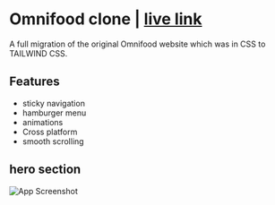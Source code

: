 
# Omnifood clone | [live link](https://omnifoodclone-soni.netlify.app/)

A full migration of the original Omnifood website which was in CSS  to TAILWIND CSS. 






## Features

- sticky navigation
- hamburger menu
- animations 
- Cross platform
- smooth scrolling

## hero section

![App Screenshot](https://i.ibb.co/gmdY9jX/Screenshot-86.png" )
